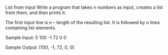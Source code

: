 List from input
Write a program that takes n numbers as input, creates a list from them, and then prints it.

The first input line is n – length of the resulting list. It is followed by n lines containing list elements.



Sample Input:
5
100
-1
72
0
0

Sample Output:
[100, -1, 72, 0, 0]

